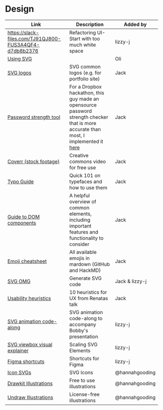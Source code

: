 # Design

| Link | Description | Added by |
| ---- | ----------- | -------- |
| https://slack-files.com/TJ91QJ800-FUS3A4QF4-d7db8b2376| Refactoring UI- Start with too much white space | lizzy-j   |
| [Using SVG](https://css-tricks.com/using-svg/) | | Oli |
| [SVG logos](https://simpleicons.org/) | SVG common logos (e.g. for portfolio site) | Jack |
| [Password strength tool](https://dropbox.tech/security/zxcvbn-realistic-password-strength-estimation) | For a Dropbox hackathon, this guy made an opensource password strength checker that is more accurate than most, I implemented it [here](https://github.com/jackherizsmith/password-strength/) | Jack |
|[Coverr (stock footage)](https://coverr.co/)| Creative commons video for free use |Jack|
|[Typo Guide](http://www.typogui.de/)|Quick 101 on typefaces and how to use them|Jack|
|[Guide to DOM components](https://material.io/components)|A helpful overview of common elements, including important features and functionality to consider|Jack|
|[Emoji cheatsheet](https://github.com/ikatyang/emoji-cheat-sheet/blob/master/README.md)|All available emojis in mardown (GitHub and HackMD)|Jack|
|[SVG OMG](https://jakearchibald.github.io/svgomg/)|Generate SVG code|Jack & lizzy-j|
|[Usability heuristics](https://www.nngroup.com/articles/ten-usability-heuristics/) | 10 heuristics for UX from Renatas talk |Jack|
|[SVG animation code-along](https://github.com/bobbysebolao/learn-svg-animation) | SVG animation code-along to accompany Bobby's presentation | lizzy-j|
|[SVG viewbox visual explainer](https://wattenberger.com/guide/scaling-svg) | Scaling SVG Elements | lizzy-j|
|[Figma shortcuts](https://shortcuts.design/toolspage-figma.html) | Shortcuts for Figma | lizzy-j|
|[Icon SVGs](https://iconsvg.xyz/)| SVG Icons | @hannahgooding |
|[Drawkit Illustrations](https://www.drawkit.io/free)| Free to use illustrations | @hannahgooding |
|[Undraw Illustrations](https://undraw.co/search)| License-free illustrations | @hannahgooding |
